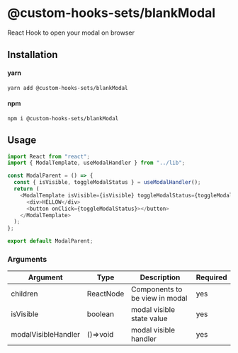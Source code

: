 # @custom-hooks-sets/blankModal

React Hook to open your modal on browser

## Installation

#### yarn

`yarn add @custom-hooks-sets/blankModal`

#### npm

`npm i @custom-hooks-sets/blankModal`

## Usage

```js
import React from "react";
import { ModalTemplate, useModalHandler } from "../lib";

const ModalParent = () => {
  const { isVisible, toggleModalStatus } = useModalHandler();
  return (
    <ModalTemplate isVisible={isVisible} toggleModalStatus={toggleModalStatus}>
      <div>HELLOW</div>
      <button onClick={toggleModalStatus}></button>
    </ModalTemplate>
  );
};

export default ModalParent;
```

### Arguments

| Argument            | Type      | Description                    | Required |
| ------------------- | --------- | ------------------------------ | -------- |
| children            | ReactNode | Components to be view in modal | yes      |
| isVisible           | boolean   | modal visible state value      | yes      |
| modalVisibleHandler | ()=>void  | modal visible handler          | yes      |
